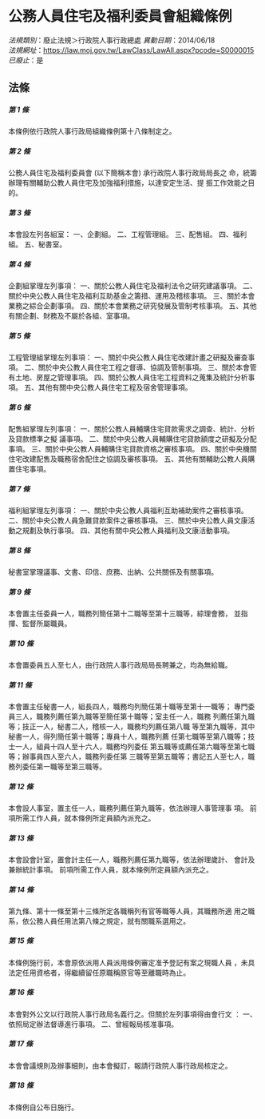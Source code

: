 # 公務人員住宅及福利委員會組織條例

*法規類別*：廢止法規＞行政院人事行政總處
*異動日期*：2014/06/18  
*法規網址*：https://law.moj.gov.tw/LawClass/LawAll.aspx?pcode=S0000015
*已廢止*：是


## 法條
##### 第 1 條
本條例依行政院人事行政局組織條例第十八條制定之。

##### 第 2 條
公務人員住宅及福利委員會 (以下簡稱本會) 承行政院人事行政局局長之
命，統籌辦理有關輔助公教人員住宅及加強福利措施，以達安定生活、提
振工作效能之目的。

##### 第 3 條
本會設左列各組室：
一、企劃組。
二、工程管理組。
三、配售組。
四、福利組。
五、秘書室。


##### 第 4 條
企劃組掌理左列事項：
一、關於公教人員住宅及福利法令之研究建議事項。
二、關於中央公教人員住宅及福利互助基金之籌措、運用及稽核事項。
三、關於本會業務之綜合企劃事項。
四、關於本會業務之研究發展及管制考核事項。
五、其他有關企劃、財務及不屬於各組、室事項。


##### 第 5 條
工程管理組掌理左列事項：
一、關於中央公教人員住宅改建計畫之研擬及審查事項。
二、關於中央公教人員住宅工程之督導、協調及管制事項。
三、關於本會管有土地、房屋之管理事項。
四、關於公教人員住宅工程資料之蒐集及統計分析事項。
五、其他有關中央公教人員住宅工程及宿舍管理事項。


##### 第 6 條
配售組掌理左列事項：
一、關於公教人員輔購住宅貸款需求之調查、統計、分析及貸款標準之擬
    議事項。
二、關於中央公教人員輔購住宅貸款額度之研擬及分配事項。
三、關於中央公教人員輔購住宅貸款資格之審核事項。
四、關於中央機關住宅改建配售及職務宿舍配住之協調及審核事項。
五、其他有關輔助公教人員購置住宅事項。


##### 第 7 條
福利組掌理左列事項：
一、關於中央公教人員福利互助補助案件之審核事項。
二、關於中央公教人員急難貸款案件之審核事項。
三、關於中央公教人員文康活動之規劃及執行事項。
四、其他有關中央公教人員福利及文康活動事項。


##### 第 8 條
秘書室掌理議事、文書、印信、庶務、出納、公共關係及有關事項。

##### 第 9 條
本會置主任委員一人，職務列簡任第十二職等至第十三職等，綜理會務，
並指揮、監督所屬職員。

##### 第 10 條
本會置委員五人至七人，由行政院人事行政局局長聘兼之，均為無給職。

##### 第 11 條
本會置主任秘書一人，組長四人，職務均列簡任第十職等至第十一職等；
專門委員三人，職務列薦任第九職等至簡任第十職等；室主任一人，職務
列薦任第九職等；技正一人，秘書二人，稽核一人，職務均列薦任第八職
等至第九職等，其中秘書一人，得列簡任第十職等；專員十人，職務列薦
任第七職等至第八職等；技士一人，組員十四人至十六人，職務均列委任
第五職等或薦任第六職等至第七職等；辦事員四人至六人，職務列委任第
三職等至第五職等；書記五人至七人，職務列委任第一職等至第三職等。

##### 第 12 條
本會設人事室，置主任一人，職務列薦任第九職等，依法辦理人事管理事
項。
前項所需工作人員，就本條例所定員額內派充之。

##### 第 13 條
本會設會計室，置會計主任一人，職務列薦任第九職等，依法辦理歲計、
會計及兼辦統計事項。
前項所需工作人員，就本條例所定員額內派充之。

##### 第 14 條
第九條、第十一條至第十三條所定各職稱列有官等職等人員，其職務所適
用之職系，依公務人員任用法第八條之規定，就有關職系選用之。

##### 第 15 條
本條例施行前，本會原依派用人員派用條例審定准予登記有案之現職人員
，未具法定任用資格者，得繼續留任原職稱原官等至離職時為止。

##### 第 16 條
本會對外公文以行政院人事行政局名義行之。但關於左列事項得由會行文
：
一、依照局定辦法督導進行事項。
二、曾經報局核准事項。


##### 第 17 條
本會會議規則及辦事細則，由本會擬訂，報請行政院人事行政局核定之。

##### 第 18 條
本條例自公布日施行。


